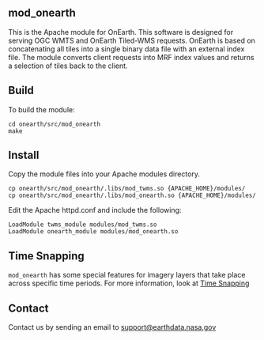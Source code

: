 ## mod_onearth

This is the Apache module for OnEarth.  This software is designed for serving OGC WMTS and OnEarth Tiled-WMS requests.  OnEarth is based on concatenating all tiles into a single binary data file with an external index file.  The module converts client requests into MRF index values and returns a selection of tiles back to the client.

## Build

To build the module:

```Shell
cd onearth/src/mod_onearth
make
```

## Install

Copy the module files into your Apache modules directory.

```Shell
cp onearth/src/mod_onearth/.libs/mod_twms.so {APACHE_HOME}/modules/
cp onearth/src/mod_onearth/.libs/mod_onearth.so {APACHE_HOME}/modules/
```

Edit the Apache httpd.conf and include the following:

```Shell
LoadModule twms_module modules/mod_twms.so
LoadModule onearth_module modules/mod_onearth.so
```

## Time Snapping

`mod_onearth` has some special features for imagery layers that take place across specific time periods. For more information, look at [Time Snapping](https://github.com/nasa-gibs/onearth/tree/master/src/mod_onearth/TIME_SNAPPING.md)

## Contact

Contact us by sending an email to
[support@earthdata.nasa.gov](mailto:support@earthdata.nasa.gov)
